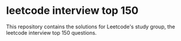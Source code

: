 # leetcode interview top 150

This repository contains the solutions for Leetcode's study group, the leetcode interview top 150
questions.
